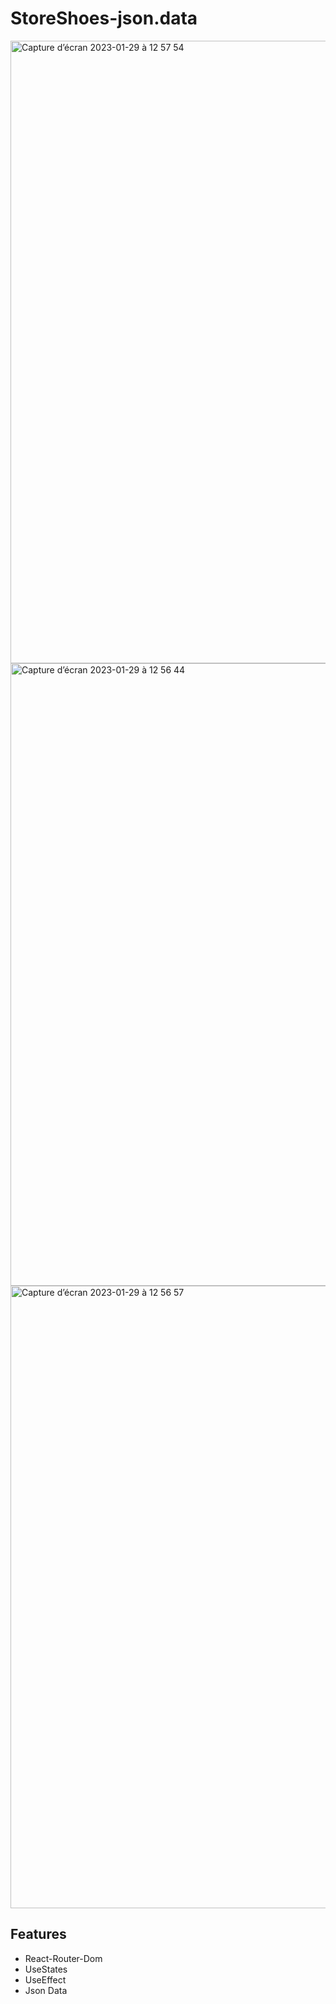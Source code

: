 # StoreShoes-json.data

<img width="996" alt="Capture d’écran 2023-01-29 à 12 57 54" src="https://user-images.githubusercontent.com/94567706/215321674-3281109c-4c8a-4a6c-be8f-36e54aa6f951.png">
<img width="996" alt="Capture d’écran 2023-01-29 à 12 56 44" src="https://user-images.githubusercontent.com/94567706/215321644-a9774238-bf4a-455d-9ceb-eca7b7f16039.png">
<img width="996" alt="Capture d’écran 2023-01-29 à 12 56 57" src="https://user-images.githubusercontent.com/94567706/215321646-7aac522a-d870-47e8-a0a8-0dc70c80e04f.png">

## Features

- React-Router-Dom
- UseStates
- UseEffect
- Json Data

